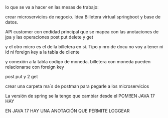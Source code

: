 lo que se va a hacer en las mesas de trabajo:

crear microservicios de negocio. 
Idea Billetera virtual springboot y base de datos.

API customer con endidad principal que se mapea con las anotaciones de jpa y las operaciones post put delete y get

y el otro micro es el de la billetera en sí. Tipo y nro de docu no voy a tener ni id ni foreign key a la tabla de cliente

y conexión a la tabla codigo de moneda. billetera con moneda pueden relacionarse con foreign key

post put y 2 get 

crear una carpeta ma´s de postman para pegarle a los microservicios

La versión de spring se la tengo que cambiar desde el POM!!EN JAVA 17 HAY 



EN JAVA 17 HAY UNA ANOTACIÓN QUE PERMITE LOGGEAR